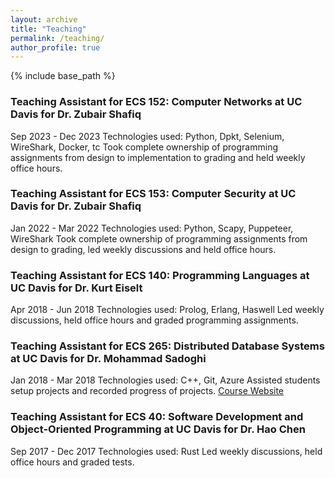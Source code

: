 ```yaml
---
layout: archive
title: "Teaching"
permalink: /teaching/
author_profile: true
---
```


{% include base_path %}
### Teaching Assistant for ECS 152: Computer Networks at UC Davis for Dr. Zubair Shafiq
Sep 2023 - Dec 2023
Technologies used: Python, Dpkt, Selenium, WireShark, Docker, tc
Took complete ownership of programming assignments from design to implementation to grading and held weekly office hours.

### Teaching Assistant for ECS 153: Computer Security at UC Davis for Dr. Zubair Shafiq
Jan 2022 - Mar 2022
Technologies used: Python, Scapy, Puppeteer, WireShark
Took complete ownership of programming assignments from design to grading, led weekly discussions and held office hours.

### Teaching Assistant for ECS 140: Programming Languages at UC Davis for Dr. Kurt Eiselt
Apr 2018 - Jun 2018
Technologies used: Prolog, Erlang, Haswell
Led weekly discussions, held office hours and graded programming assignments.

### Teaching Assistant for ECS 265: Distributed Database Systems at UC Davis for Dr. Mohammad Sadoghi
Jan 2018 - Mar 2018
Technologies used: C++, Git, Azure
Assisted students setup projects and recorded progress of projects.
[Course Website](https://expolab.org/ecs265-winter2017.html)

### Teaching Assistant for ECS 40: Software Development and Object-Oriented Programming at UC Davis for Dr. Hao Chen
Sep 2017 - Dec 2017
Technologies used: Rust
Led weekly discussions, held office hours and graded tests.
